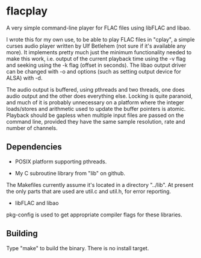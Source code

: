 flacplay
========

A very simple command-line player for FLAC files using libFLAC and
libao.

I wrote this for my own use, to be able to play FLAC files in "cplay",
a simple curses audio player written by Ulf Betlehem (not sure if it's
available any more).  It implements pretty much just the minimum
functionality needed to make this work, i.e. output of the current
playback time using the -v flag and seeking using the -k flag (offset
in seconds).  The libao output driver can be changed with -o and
options (such as setting output device for ALSA) with -d.

The audio output is buffered, using pthreads and two threads, one does
audio output and the other does everything else.  Locking is quite
paranoid, and much of it is probably unnecessary on a platform where
the integer loads/stores and arithmetic used to update the buffer
pointers is atomic.  Playback should be gapless when multiple input
files are passed on the command line, provided they have the same
sample resolution, rate and number of channels.

Dependencies
------------

* POSIX platform supporting pthreads.

* My C subroutine library from "lib" on github.

The Makefiles currently assume it's located in a directory "../lib".
At present the only parts that are used are util.c and util.h, for
error reporting.

* libFLAC and libao

pkg-config is used to get appropriate compiler flags for these
libraries.

Building
--------

Type "make" to build the binary.  There is no install target.

